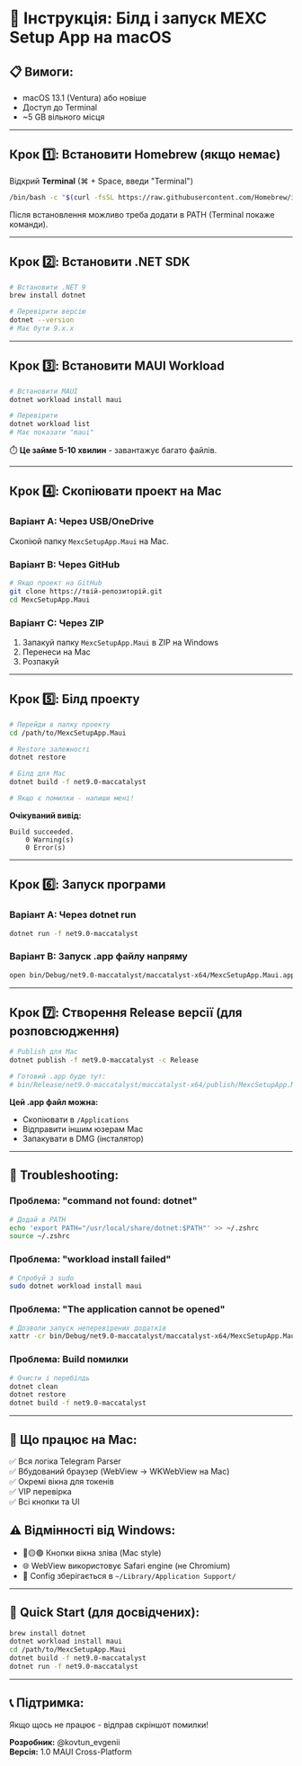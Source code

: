 # 🍎 Інструкція: Білд і запуск MEXC Setup App на macOS

## 📋 Вимоги:
- macOS 13.1 (Ventura) або новіше
- Доступ до Terminal
- ~5 GB вільного місця

---

## Крок 1️⃣: Встановити Homebrew (якщо немає)

Відкрий **Terminal** (⌘ + Space, введи "Terminal")

```bash
/bin/bash -c "$(curl -fsSL https://raw.githubusercontent.com/Homebrew/install/HEAD/install.sh)"
```

Після встановлення можливо треба додати в PATH (Terminal покаже команди).

---

## Крок 2️⃣: Встановити .NET SDK

```bash
# Встановити .NET 9
brew install dotnet

# Перевірити версію
dotnet --version
# Має бути 9.x.x
```

---

## Крок 3️⃣: Встановити MAUI Workload

```bash
# Встановити MAUI
dotnet workload install maui

# Перевірити
dotnet workload list
# Має показати "maui"
```

⏱️ **Це займе 5-10 хвилин** - завантажує багато файлів.

---

## Крок 4️⃣: Скопіювати проект на Mac

### Варіант A: Через USB/OneDrive
Скопіюй папку `MexcSetupApp.Maui` на Mac.

### Варіант B: Через GitHub
```bash
# Якщо проект на GitHub
git clone https://твій-репозиторій.git
cd MexcSetupApp.Maui
```

### Варіант C: Через ZIP
1. Запакуй папку `MexcSetupApp.Maui` в ZIP на Windows
2. Перенеси на Mac
3. Розпакуй

---

## Крок 5️⃣: Білд проекту

```bash
# Перейди в папку проекту
cd /path/to/MexcSetupApp.Maui

# Restore залежності
dotnet restore

# Білд для Mac
dotnet build -f net9.0-maccatalyst

# Якщо є помилки - напиши мені!
```

**Очікуваний вивід:**
```
Build succeeded.
    0 Warning(s)
    0 Error(s)
```

---

## Крок 6️⃣: Запуск програми

### Варіант A: Через dotnet run
```bash
dotnet run -f net9.0-maccatalyst
```

### Варіант B: Запуск .app файлу напряму
```bash
open bin/Debug/net9.0-maccatalyst/maccatalyst-x64/MexcSetupApp.Maui.app
```

---

## Крок 7️⃣: Створення Release версії (для розповсюдження)

```bash
# Publish для Mac
dotnet publish -f net9.0-maccatalyst -c Release

# Готовий .app буде тут:
# bin/Release/net9.0-maccatalyst/maccatalyst-x64/publish/MexcSetupApp.Maui.app
```

**Цей .app файл можна:**
- Скопіювати в `/Applications`
- Відправити іншим юзерам Mac
- Запакувати в DMG (інсталятор)

---

## 🔧 Troubleshooting:

### Проблема: "command not found: dotnet"
```bash
# Додай в PATH
echo 'export PATH="/usr/local/share/dotnet:$PATH"' >> ~/.zshrc
source ~/.zshrc
```

### Проблема: "workload install failed"
```bash
# Спробуй з sudo
sudo dotnet workload install maui
```

### Проблема: "The application cannot be opened"
```bash
# Дозволи запуск неперевірених додатків
xattr -cr bin/Debug/net9.0-maccatalyst/maccatalyst-x64/MexcSetupApp.Maui.app
```

### Проблема: Build помилки
```bash
# Очисти і перебілдь
dotnet clean
dotnet restore
dotnet build -f net9.0-maccatalyst
```

---

## 📱 Що працює на Mac:

✅ Вся логіка Telegram Parser  
✅ Вбудований браузер (WebView → WKWebView на Mac)  
✅ Окремі вікна для токенів  
✅ VIP перевірка  
✅ Всі кнопки та UI  

## ⚠️ Відмінності від Windows:

- 🔴🟡🟢 Кнопки вікна зліва (Mac style)
- 🌐 WebView використовує Safari engine (не Chromium)
- 📁 Config зберігається в `~/Library/Application Support/`

---

## 🚀 Quick Start (для досвідчених):

```bash
brew install dotnet
dotnet workload install maui
cd /path/to/MexcSetupApp.Maui
dotnet build -f net9.0-maccatalyst
dotnet run -f net9.0-maccatalyst
```

---

## 📞 Підтримка:

Якщо щось не працює - відправ скріншот помилки!

**Розробник:** @kovtun_evgenii  
**Версія:** 1.0 MAUI Cross-Platform

